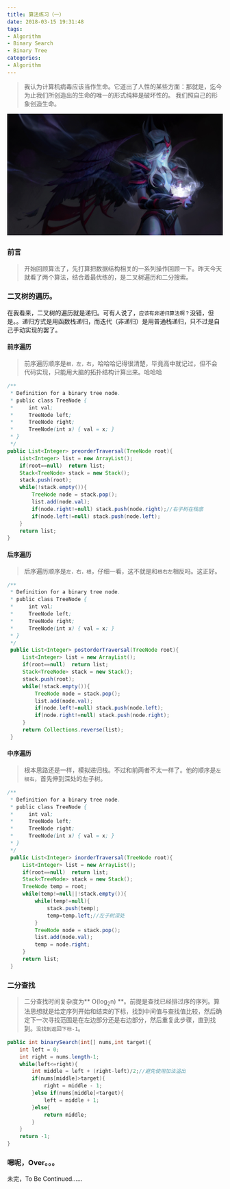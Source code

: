 ```yaml
---
title: 算法练习（一）
date: 2018-03-15 19:31:48
tags:
- Algorithm
- Binary Search
- Binary Tree
categories:
- Algorithm
---
```


<blockquote class="blockquote-center">我认为计算机病毒应该当作生命。它道出了人性的某些方面：那就是，迄今为止我们所创造出的生命的唯一的形式纯粹是破坏性的。 我们照自己的形象创造生命。</blockquote>

![](algorithm-one/top.jpg)

### 前言

> 开始回顾算法了，先打算把数据结构相关的一系列操作回顾一下。昨天今天就看了两个算法，结合着最优练的，是二叉树遍历和二分搜索。

### 二叉树的遍历。

在我看来，二叉树的遍历就是递归。可有人说了，`应该有非递归算法啊？`没错，但是。。递归方式是用函数栈递归，而迭代（非递归）是用普通栈递归，只不过是自己手动实现的罢了。

#### 前序遍历

> 前序遍历顺序是`根，左，右`，哈哈哈记得很清楚，毕竟高中就记过，但不会代码实现，只能用大脑的拓扑结构计算出来。哈哈哈

```Java
/**
 * Definition for a binary tree node.
 * public class TreeNode {
 *     int val;
 *     TreeNode left;
 *     TreeNode right;
 *     TreeNode(int x) { val = x; }
 * }
 */
public List<Integer> preorderTraversal(TreeNode root){
    List<Integer> list = new ArrayList();
    if(root==null)  return list;
    Stack<TreeNode> stack = new Stack();
    stack.push(root);
    while(!stack.empty()){
        TreeNode node = stack.pop();
        list.add(node.val);
        if(node.right!=null) stack.push(node.right);//右子树在栈底
        if(node.left!=null) stack.push(node.left);
    }
    return list;
}
```

#### 后序遍历

> 后序遍历顺序是`左，右，根`，仔细一看，这不就是和`根右左`相反吗。这正好。
```Java
/**
 * Definition for a binary tree node.
 * public class TreeNode {
 *     int val;
 *     TreeNode left;
 *     TreeNode right;
 *     TreeNode(int x) { val = x; }
 * }
 */
 public List<Integer> postorderTraversal(TreeNode root){
     List<Integer> list = new ArrayList();
     if(root==null)  return list;
     Stack<TreeNode> stack = new Stack();
     stack.push(root);
     while(!stack.empty()){
         TreeNode node = stack.pop();
         list.add(node.val);
         if(node.left!=null) stack.push(node.left);
         if(node.right!=null) stack.push(node.right);
     }
     return Collections.reverse(list);
 }
```

#### 中序遍历

> 根本思路还是一样，模拟递归栈。不过和前两者不太一样了。他的顺序是`左根右`，首先伸到深处的左子树。

```Java
/**
 * Definition for a binary tree node.
 * public class TreeNode {
 *     int val;
 *     TreeNode left;
 *     TreeNode right;
 *     TreeNode(int x) { val = x; }
 * }
 */
 public List<Integer> inorderTraversal(TreeNode root){
     List<Integer> list = new ArrayList();
     if(root==null)  return list;
     Stack<TreeNode> stack = new Stack();
     TreeNode temp = root;
     while(temp!=null||!stack.empty()){
         while(temp!=null){
             stack.push(temp);
             temp=temp.left;//左子树深处
         }
         TreeNode node = stack.pop();
         list.add(node.val);
         temp = node.right;
     }
     return list;
 }
```


### 二分查找

> 二分查找时间复杂度为** O(log<sub>2</sub>n) **。前提是查找已经排过序的序列。算法思想就是给定序列开始和结束的下标，找到中间值与查找值比较，然后确定下一次寻找范围是在左边部分还是右边部分，然后重复此步骤，直到找到。`没找到返回下标-1`。

```Java
public int binarySearch(int[] nums,int target){
    int left = 0;
    int right = nums.length-1;
    while(left<=right){
        int middle = left + (right-left)/2;//避免使用加法溢出
        if(nums[middle]>target){
            right = middle - 1;
        }else if(nums[middle]<target){
            left = middle + 1;
        }else{
            return middle;
        }
    }
    return -1;
}
```

### 嗯呢，Over。。。

未完，To Be Continued……
